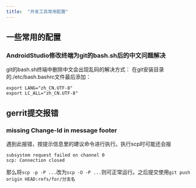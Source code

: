 ```yaml
---
title:  "开发工具常用配置"
---
```


## 一些常用的配置
### AndroidStudio修改终端为git的bash.sh后的中文问题解决
git的bash.sh终端中删除中文会出现乱码的解决方式：
在git安装目录的./etc/bash.bashrc文件最后添加：
```
export LANG="zh_CN.UTF-8"
export LC_ALL="zh_CN.UTF-8"
```

## gerrit提交报错
### missing Change-Id in message footer
遇到此报错，按提示信息里的建议命令进行执行。执行scp时可能还会报
```
subsystem request failed on channel 0
scp: Connection closed
```
那么将`scp -p -P ...`改为`scp -O -P ...`则可正常运行。之后提交使用`git push origin HEAD:refs/for/分支名`
